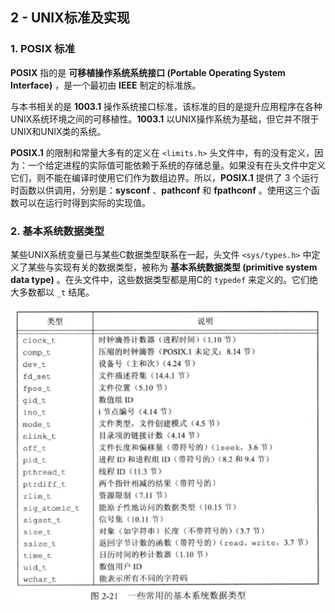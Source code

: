 ## 2 - UNIX标准及实现

### 1. POSIX 标准

**POSIX** 指的是 **可移植操作系统系统接口 (Portable Operating System Interface)** ，是一个最初由 **IEEE** 制定的标准族。

与本书相关的是 **1003.1** 操作系统接口标准，该标准的目的是提升应用程序在各种UNIX系统环境之间的可移植性。**1003.1** 以UNIX操作系统为基础，但它并不限于UNIX和UNIX类的系统。

**POSIX.1** 的限制和常量大多有的定义在 `<limits.h>` 头文件中，有的没有定义，因为：一个给定进程的实际值可能依赖于系统的存储总量。如果没有在头文件中定义它们，则不能在编译时使用它们作为数组边界。所以，**POSIX.1** 提供了 $3$ 个运行时函数以供调用，分别是：**sysconf** 、**pathconf** 和 **fpathconf** 。使用这三个函数可以在运行时得到实际的实现值。

### 2. 基本系统数据类型

某些UNIX系统变量已与某些C数据类型联系在一起，头文件 `<sys/types.h>` 中定义了某些与实现有关的数据类型，被称为 **基本系统数据类型 (primitive system data type)** 。在头文件中，这些数据类型都是用C的 `typedef` 来定义的。它们绝大多数都以 `_t` 结尾。

![](./img/2-47.png)

